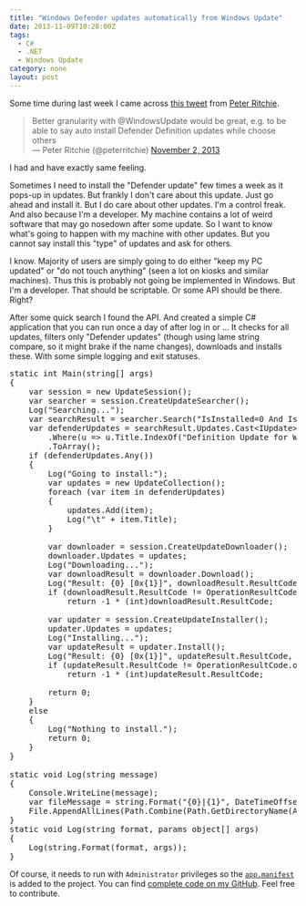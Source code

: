 ```yaml
---
title: "Windows Defender updates automatically from Windows Update"
date: 2013-11-09T10:28:00Z
tags:
  - C#
  - .NET
  - Windows Update
category: none
layout: post
---
```

Some time during last week I came across [this tweet][1] from [Peter Ritchie][2].

> Better granularity with @WindowsUpdate would be great, e.g. to be able to say auto install Defender Definition updates while choose others  
&mdash; Peter Ritchie (@peterritchie) [November 2, 2013](https://twitter.com/peterritchie/statuses/396693697577775106)

I had and have exactly same feeling.

<!-- excerpt -->

Sometimes I need to install the "Defender update" few times a week as it pops-up in updates. But frankly I don't care about this update. Just go ahead and install it. But I do care about other updates. I'm a control freak. And also because I'm a developer. My machine contains a lot of weird software that may go nosedown after some update. So I want to know what's going to happen with my machine with other updates. But you cannot say install this "type" of updates and ask for others.

I know. Majority of users are simply going to do either "keep my PC updated" or "do not touch anything" (seen a lot on kiosks and similar machines). Thus this is probably not going be implemented in Windows. But I'm a developer. That should be scriptable. Or some API should be there. Right?

After some quick search I found the API. And created a simple C# application that you can run once a day of after log in or ... It checks for all updates, filters only "Defender updates" (though using lame string compare, so it might brake if the name changes), downloads and installs these. With some simple logging and exit statuses.

<pre class="brush:csharp">
static int Main(string[] args)
{
	var session = new UpdateSession();
	var searcher = session.CreateUpdateSearcher();
	Log("Searching...");
	var searchResult = searcher.Search("IsInstalled=0 And IsHidden=0");
	var defenderUpdates = searchResult.Updates.Cast&lt;IUpdate&gt;()
		.Where(u =&gt; u.Title.IndexOf("Definition Update for Windows Defender", StringComparison.Ordinal) &gt;= 0)
		.ToArray();
	if (defenderUpdates.Any())
	{
		Log("Going to install:");
		var updates = new UpdateCollection();
		foreach (var item in defenderUpdates)
		{
			updates.Add(item);
			Log("\t" + item.Title);
		}

		var downloader = session.CreateUpdateDownloader();
		downloader.Updates = updates;
		Log("Downloading...");
		var downloadResult = downloader.Download();
		Log("Result: {0} [0x{1}]", downloadResult.ResultCode, downloadResult.HResult.ToString("X"));
		if (downloadResult.ResultCode != OperationResultCode.orcSucceeded)
			return -1 * (int)downloadResult.ResultCode;

		var updater = session.CreateUpdateInstaller();
		updater.Updates = updates;
		Log("Installing...");
		var updateResult = updater.Install();
		Log("Result: {0} [0x{1}]", updateResult.ResultCode, updateResult.HResult.ToString("X"));
		if (updateResult.ResultCode != OperationResultCode.orcSucceeded)
			return -1 * (int)updateResult.ResultCode;

		return 0;
	}
	else
	{
		Log("Nothing to install.");
		return 0;
	}
}

static void Log(string message)
{
	Console.WriteLine(message);
	var fileMessage = string.Format("{0}|{1}", DateTimeOffset.Now.ToString(), message);
	File.AppendAllLines(Path.Combine(Path.GetDirectoryName(Assembly.GetEntryAssembly().Location), "log.log"), new[] { fileMessage });
}
static void Log(string format, params object[] args)
{
	Log(string.Format(format, args));
}
</pre>

Of course, it needs to run with `Administrator` privileges so the [`app.manifest`][3] is added to the project. You can find [complete code on my GitHub][4]. Feel free to contribute.

[1]: https://twitter.com/peterritchie/status/396693697577775106
[2]: https://twitter.com/peterritchie
[3]: https://github.com/cincuranet/WindowsDefenderWUAutomatic/blob/master/src/WindowsDefenderWUAutomatic/app.manifest
[4]: https://github.com/cincuranet/WindowsDefenderWUAutomatic